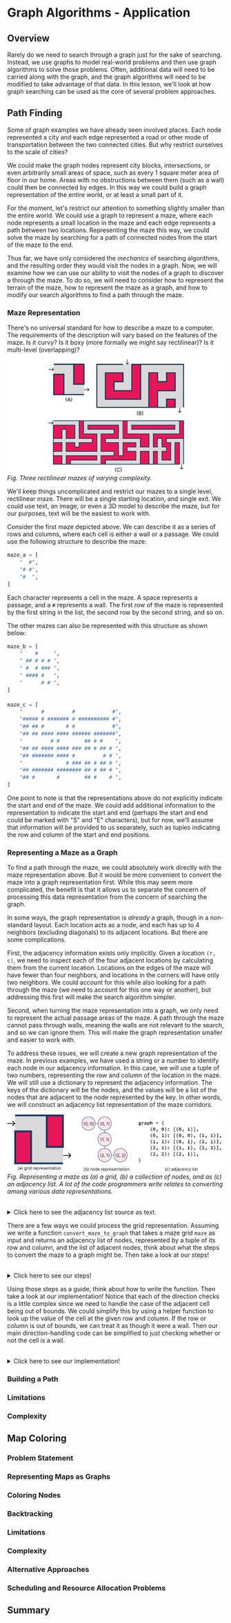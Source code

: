 # Graph Algorithms - Application

<!--
<iframe src="https://adaacademy.hosted.panopto.com/Panopto/Pages/Embed.aspx?pid=6e2b199d-f7d8-4899-b750-afdc000581be&autoplay=false&offerviewer=true&showtitle=true&showbrand=true&captions=true&interactivity=all" height="405" width="720" style="border: 1px solid #464646;" allowfullscreen allow="autoplay"></iframe>
-->

## Overview

Rarely do we need to search through a graph just for the sake of searching. Instead, we use graphs to model real-world problems and then use graph algorithms to solve those problems. Often, additional data will need to be carried along with the graph, and the graph algorithms will need to be modified to take advantage of that data. In this lesson, we'll look at how graph searching can be used as the core of several problem approaches.

## Path Finding

Some of graph examples we have already seen involved places. Each node represented a city and each edge represented a road or other mode of transportation between the two connected cities. But why restrict ourselves to the scale of cities?

We could make the graph nodes represent city blocks, intersections, or even arbitrarily small areas of space, such as every 1 square meter area of floor in our home. Areas with no obstructions between them (such as a wall) could then be connected by edges. In this way we could build a graph representation of the entire world, or at least a small part of it.

For the moment, let's restrict our attention to something slightly smaller than the entire world. We could use a graph to represent a maze, where each node represents a small location in the maze and each edge represents a path between two locations. Representing the maze this way, we could solve the maze by searching for a path of connected nodes from the start of the maze to the end.

Thus far, we have only considered the _mechanics_ of searching algorithms, and the resulting order they would visit the nodes in a graph. Now, we will examine how we can use our ability to visit the nodes of a graph to discover a through the maze. To do so, we will need to consider how to represent the terrain of the maze, how to represent the maze as a graph, and how to modify our search algorithms to find a path through the maze.

### Maze Representation

There's no universal standard for how to describe a maze to a computer. The requirements of the description will vary based on the features of the maze. Is it curvy? Is it boxy (more formally we might say rectilinear)? Is it multi-level (overlapping)?

![Three rectilinear mazes. Maze A is 3 by 3 with a simple path through. Maze B is 10 by 5 with a slightly more circuitous path. Maze C is 30 by 10 with a complex path.](images/graphs_application_mazes.png)  
*Fig. Three rectilinear mazes of varying complexity.*

We'll keep things uncomplicated and restrict our mazes to a single level, rectilinear maze. There will be a single starting location, and single exit. We could use text, an image, or even a 3D model to describe the maze, but for our purposes, text will be the easiest to work with.

Consider the first maze depicted above. We can describe it as a series of rows and columns, where each cell is either a wall or a passage. We could use the following structure to describe the maze:

```py
maze_a = [
    "  #",
    "# #",
    "#  ",
]
```

Each character represents a cell in the maze. A space represents a passage, and a `#` represents a wall. The first row of the maze is represented by the first string in the list, the second row by the second string, and so on.

The other mazes can also be represented with this structure as shown below:

```py
maze_b = [
    "    #     ",
    " ## # # # ",
    " #  # ### ",
    " #### #   ",
    "      # # ",
]

maze_c = [
    "      #         #            #",
    "##### # ####### # ########## #",
    "## ## #       # #            #",
    "## ## #### #### ###### #######",
    "         # #        ## # #    ",
    "## ## #### #### ### ## # ## # ",
    "## ####### #### #         # # ",
    "              # ### ## # ## # ",
    "## ####### ######## ## # ## # ",
    "## #       #        ## #    # ",
]
```

One point to note is that the representations above do not explicitly indicate the start and end of the maze. We could add additional information to the representation to indicate the start and end (perhaps the start and end could be marked with "S" and "E" characters), but for now, we'll assume that information will be provided to us separately, such as tuples indicating the row and column of the start and end positions.

### Representing a Maze as a Graph

To find a path through the maze, we could absolutely work directly with the maze representation above. But it would be more convenient to convert the maze into a graph representation first. While this may seem more complicated, the benefit is that it allows us to separate the concern of processing this data representation from the concern of searching the graph.

In some ways, the graph representation is _already_ a graph, though in a non-standard layout. Each location acts as a node, and each has up to 4 neighbors (excluding diagonals) to its adjacent locations. But there are some complications.

First, the adjacency information exists only implicitly. Given a location `(r, c)`, we need to inspect each of the four adjacent locations by calculating them from the current location. Locations on the edges of the maze will have fewer than four neighbors, and locations in the corners will have only two neighbors. We could account for this while also looking for a path through the maze (we need to account for this one way or another), but addressing this first will make the search algorithm simpler.

Second, when turning the maze representation into a graph, we only need to represent the actual passage areas of the maze. A path through the maze cannot pass through walls, meaning the walls are not relevant to the search, and so we can ignore them. This will make the graph representation smaller and easier to work with.

To address these issues, we will create a new graph representation of the maze. In previous examples, we have used a string or a number to identify each node in our adjacency information. In this case, we will use a tuple of two numbers, representing the row and column of the location in the maze. We will still use a dictionary to represent the adjacency information. The keys of the dictionary will be the nodes, and the values will be a list of the nodes that are adjacent to the node represented by the key. In other words, we will construct an adjacency list representation of the maze corridors.

![Three representations of the 3 by 3 maze presented earlier. The grid representation represents the walls and corridors spatially. The node representation labels each corridor by location, and connects each to the immediately reachable adjacent corridors. Here, the nodes are arranged in the same shape as the original maze, though they could just as readily have been arranged in a straight line. The adjacency list depicts how we would expect the nodes to be represented using a python dictionary as described.](images/graphs_application_maze_to_graph.png)  
*Fig. Representing a maze as (a) a grid, (b) a collection of nodes, and as (c) an adjacency list. A lot of the code programmers write relates to converting among various data representations.*  

<br />

<details style="max-width: 700px; margin: auto;">
  <summary>Click here to see the adjacency list source as text.</summary>

```py
graph = {
    (0, 0): [(0, 1)],
    (0, 1): [(0, 0), (1, 1)],
    (1, 1): [(0, 1), (2, 1)],
    (2, 1): [(1, 1), (2, 2)],
    (2, 2): [(2, 1)],
}
```

</details>

There are a few ways we could process the grid representation. Assuming we write a function `convert_maze_to_graph` that takes a maze grid `maze` as input and returns an adjacency list of nodes, represented by a tuple of its row and column, and the list of adjacent nodes, think about what the steps to convert the maze to a graph might be. Then take a look at our steps!

<br />

<details style="max-width: 700px; margin: auto;">
  <summary>Click here to see our steps!</summary>

1. Create an empty dictionary to hold the adjacency information.
2. Iterate over each row in the maze.
3. Iterate over each column in the maze.
4. If the current cell is a wall, skip it, since the path cannot pass through a wall.
5. Otherwise, create a tuple representing the current cell `(r, c)`.
6. Create an empty list to hold the adjacent nodes.
7. For each of the four directions (up, right, down, left):
    1. Calculate the row and column of the adjacent cell.
    2. If the adjacent cell is out of bounds or a wall, skip it.
    3. Otherwise, create a tuple representing the adjacent cell.
    4. Add the tuple to the list of adjacent nodes.
8. Add the tuple and list of adjacent nodes to the dictionary.
9. Return the dictionary.

</details>

Using those steps as a guide, think about how to write the function. Then take a look at our implementation! Notice that each of the direction checks is a little complex since we need to handle the case of the adjacent cell being out of bounds. We could simplify this by using a helper function to look up the value of the cell at the given row and column. If the row or column is out of bounds, we can treat it as though it were a wall. Then our main direction-handling code can be simplified to just checking whether or not the cell is a wall.

<br />

<details style="max-width: 700px; margin: auto;">
  <summary>Click here to see our implementation!</summary>

```py
# constants representing the walls and corridor
MAZE_WALL = "#"
MAZE_CORRIDOR = " "

# Builds an adjacency-list based graph from a grid-based maze representation.
def convert_maze_to_graph(maze):
    graph = {}

    # iterate over all the cells in the grid
    for r in range(len(maze)):
        for c in range(len(maze[0])):
            # skip this cell if it's not a corridor
            if maze[r][c] != MAZE_CORRIDOR:
                continue

            cell = (r, c)

            # Which directions can we move in?
            # Check each of the 4 locations by using a delta row and delta 
            # column pair. Delta typically refers to a change in a value, so 
            # here, dr is the delta row, the change in value of the row, and dc 
            # is the delta column, the change in value of the column.
            directions = []
            for dr, dc in ((-1, 0), (0, 1), (1, 0), (0, -1)):
                loc = (cell[0] + dr, cell[1] + dc)  # neighbor location

                # Use a helper to get the location value, treating invalid 
                # locations (outside the grid) as though they were walls
                if cell_lookup(maze, loc[0], loc[1]) == MAZE_CORRIDOR:
                    # Add this computed location to the valid directions from
                    # current cell
                    directions.append(loc)

            graph[cell] = directions

    return graph

# Helper method to safely get the value for the cell at the supplied row and
# columns. Invalid locations (outside the grid) are treated as walls.
def cell_lookup(maze, r, c):
    if r < 0 or r >= len(maze):
        return MAZE_WALL
    
    row = maze[r]
    if c < 0 or c >= len(row):
        return MAZE_WALL
    
    return row[c]
```

</details>

### Building a Path

### Limitations

### Complexity

## Map Coloring

### Problem Statement

### Representing Maps as Graphs

### Coloring Nodes

### Backtracking

### Limitations

### Complexity

### Alternative Approaches

### Scheduling and Resource Allocation Problems

## Summary




